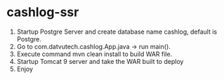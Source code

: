 # cashlog-ssr
1. Startup Postgre Server and create database name cashlog, default is Postgre.
2. Go to com.datvutech.cashlog.App.java -> run main().
3. Execute command mvn clean install to build WAR file.
4. Startup Tomcat 9 server and take the WAR built to deploy
5. Enjoy

